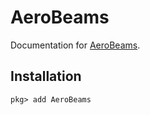 # AeroBeams

Documentation for [AeroBeams](https://github.com/luizpancini/AeroBeams.jl).

## Installation

```julia-repl
pkg> add AeroBeams
```